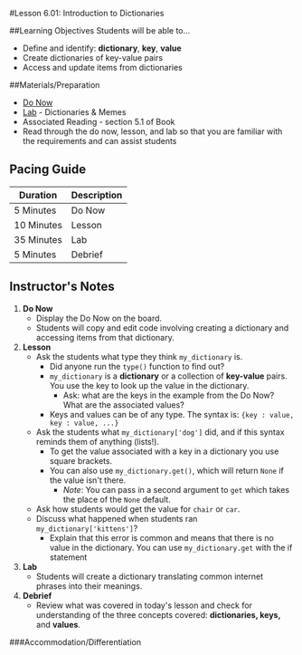 #Lesson 6.01: Introduction to Dictionaries

##Learning Objectives
Students will be able to...

* Define and identify: **dictionary**, **key**, **value**
* Create dictionaries of key-value pairs
* Access and update items from dictionaries

##Materials/Preparation
* [Do Now]
* [Lab] - Dictionaries & Memes
* Associated Reading - section 5.1 of Book
*  Read through the do now, lesson, and lab so that you are familiar with the requirements and can assist students

## Pacing Guide
| **Duration**   | **Description** |
| ---------- | ----------- |
| 5 Minutes  | Do Now      |
| 10 Minutes | Lesson      |
| 35 Minutes | Lab         |
| 5 Minutes | Debrief     |

## Instructor's Notes

1. **Do Now**
    * Display the Do Now on the board.
    * Students will copy and edit code involving creating a dictionary and accessing items from that dictionary.
2. **Lesson**
	* Ask the students what type they think `my_dictionary` is. 
	    * Did anyone run the `type()` function to find out? 
		* `my_dictionary` is a **dictionary** or a collection of **key-value** pairs. You use the key to look up the value in the dictionary. 
		    * Ask: what are the keys in the example from the Do Now? What are the associated values? 
        * Keys and values can be of any type. The syntax is: `{key : value, key : value, ...}` 
	* Ask the students what `my_dictionary['dog']` did, and if this syntax reminds them of anything (lists!).
		* To get the value associated with a key in a dictionary you use square brackets.
		* You can also use `my_dictionary.get()`, which will return `None` if the value isn't there. 
		    * *Note*: You can pass in a second argument to `get` which takes the place of the `None` default.
	* Ask how students would get the value for `chair` or `car`.
	* Discuss what happened when students ran `my_dictionary['kittens']`? 
		* Explain that this error is common and means that there is no value in the dictionary. You can use `my_dictionary.get` with the if statement
3. **Lab**	
	* Students will create a dictionary translating common internet phrases into their meanings.
4. **Debrief**
	* Review what was covered in today's lesson and check for understanding of the three concepts covered: **dictionaries, keys,** and **values**.

###Accommodation/Differentiation


[Do Now]: do_now.md
[Lab]: lab.md